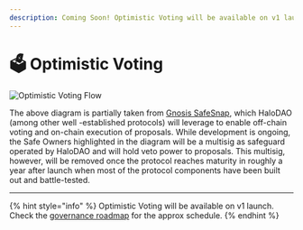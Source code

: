 ```yaml
---
description: Coming Soon! Optimistic Voting will be available on v1 launch.
---
```


# 🗳 Optimistic Voting

![Optimistic Voting Flow](https://lh6.googleusercontent.com/uIOQpN7eqAOZOht6qwfDLhs63x9fnBAWNynyHNOFD2Xbycq1rcAMEwtj6UhxOtNCr_WxQ0KYjir3_aBEx1heRZVPsX19cdyEzf1L8IVP_dJG_Q0T0vGymYYCzZ_myhpNgJfsEWfr)

The above diagram is partially taken from [Gnosis SafeSnap](https://blog.gnosis.pm/introducing-safesnap-the-first-in-a-decentralized-governance-tool-suite-for-the-gnosis-safe-ea67eb95c34f), which HaloDAO \(among other well -established protocols\) will leverage to enable off-chain voting and on-chain execution of proposals. While development is ongoing, the Safe Owners highlighted in the diagram will be a multisig as safeguard operated by HaloDAO and will hold veto power to proposals. This multisig, however, will be removed once the protocol reaches maturity in roughly a year after launch when most of the protocol components have been built out and battle-tested.   
****

{% hint style="info" %}
Optimistic Voting will be available on v1 launch.  
Check the [governance roadmap](../roadmap/governance-roadmap.md) for the approx schedule.
{% endhint %}

